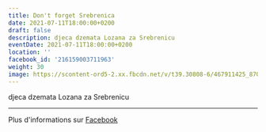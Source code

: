 ```yaml
---
title: Don't forget Srebrenica
date: 2021-07-11T18:00:00+0200
draft: false
description: djeca dzemata Lozana za Srebrenicu
eventDate: 2021-07-11T18:00:00+0200
location: ''
facebook_id: '216159003711963'
weight: 30
image: https://scontent-ord5-2.xx.fbcdn.net/v/t39.30808-6/467911425_8702124949883247_8451066247417132989_n.jpg?_nc_cat=103&ccb=1-7&_nc_sid=9e60e4&_nc_ohc=PnLpNOSXPrMQ7kNvwHbAPbW&_nc_oc=Adn7obqwX0Xc5zdodNQDJ45j195Q8uGYKhhnwXlmjeKwOvYDPmQbKJpWrE5BRFVvPPE&_nc_zt=23&_nc_ht=scontent-ord5-2.xx&edm=ABTKTjYEAAAA&_nc_gid=BZNe7YQc_7E3BhhDwGettQ&oh=00_AfYn9IzyKDgMMkxBGNKG6KM8B5LGlReUCX9qaMybETfCLg&oe=68BD6519
---
```


djeca dzemata Lozana za Srebrenicu

---

Plus d'informations sur [Facebook](https://facebook.com/events/216159003711963)